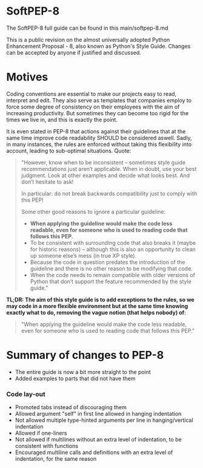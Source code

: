 # SoftPEP-8
The SoftPEP-8 full guide can be found in this main/softpep-8.md

This is a public revision on the almost universally adopted Python Enhancement Proposal - 8, also known as Python's Style Guide. Changes can be accepted by anyone if justified and discussed.

# Motives
Coding conventions are essential to make our projects easy to read, interpret and edit. They also serve as templates that companies employ to force some degree of consistency on their employees with the aim of increasing productivity. But sometimes they can become too rigid for the times we live in, and this is exactly the point. 

It is even stated in PEP-8 that actions against their guidelines that at the same time improve code readability SHOULD be considered aswell. Sadly, in many instances, the rules are enforced without taking this flexibility into account, leading to sub-optimal situations. Quote:

> "However, know when to be inconsistent – sometimes style guide recommendations just aren’t applicable. When in doubt, use your best judgment. Look at other examples and decide what looks best. And don’t hesitate to ask!
>
> In particular: do not break backwards compatibility just to comply with this PEP!
>
> Some other good reasons to ignore a particular guideline:
>
> - **When applying the guideline would make the code less readable, even for someone who is used to reading code that follows this PEP.**
> - To be consistent with surrounding code that also breaks it (maybe for historic reasons) – although this is also an opportunity to clean up someone else’s mess (in true XP style).
> - Because the code in question predates the introduction of the guideline and there is no other reason to be modifying that code.
> - When the code needs to remain compatible with older versions of Python that don’t support the feature recommended by the style guide."

**TL;DR: The aim of this style guide is to add exceptions to the rules, so we may code in a more flexible environment but at the same time knowing exactly what to do, removing the vague notion (that helps nobody) of**:
> "When applying the guideline would make the code less readable, even for someone who is used to reading code that follows this PEP."

# Summary of changes to PEP-8
- The entire guide is now a bit more straight to the point
- Added examples to parts that did not have them
### Code lay-out
- Promoted tabs instead of discouraging them
- Allowed argument "self" in first line allowed in hanging indentation
- Not allowed multiple type-hinted arguments per line in hanging/vertical indentation
- Allowed if one-liners
- Not allowed if multilines without an extra level of indentation, to be consistent with functions
- Encouraged multiline calls and definitions with an extra level of indentation, for the same reason
